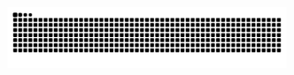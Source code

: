 <picture>
  <source media="(prefers-color-scheme: dark)" srcset="https://raw.githubusercontent.com/duawowns/duawowns/output/github-contribution-grid-snake-dark.svg" />
  <source media="(prefers-color-scheme: light)" srcset="https://raw.githubusercontent.com/duawowns/duawowns/output/github-contribution-grid-snake.svg" />
  <img alt="github-snake" src="https://raw.githubusercontent.com/duawowns/duawowns/output/github-contribution-grid-snake.svg" />
</picture>

